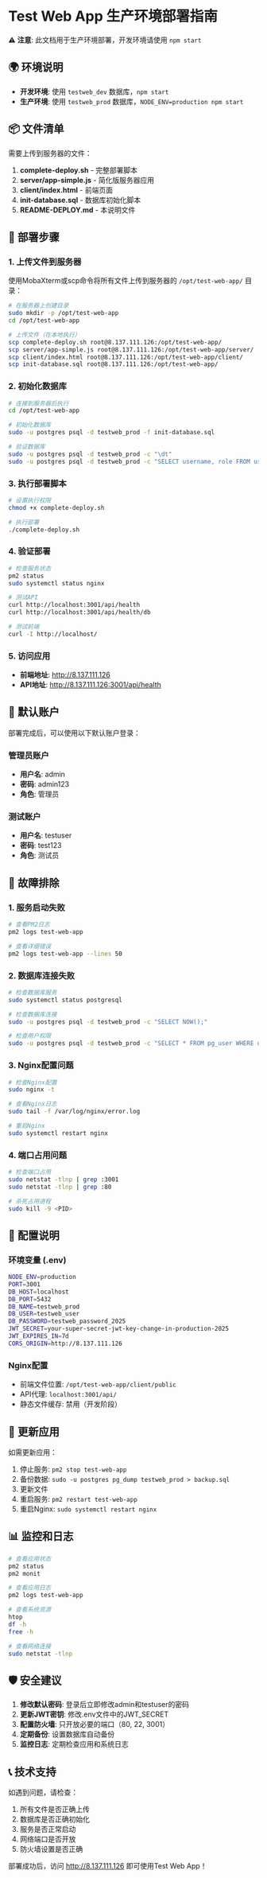 # Test Web App 生产环境部署指南

⚠️ **注意**: 此文档用于生产环境部署，开发环境请使用 `npm start`

## 🌍 环境说明

- **开发环境**: 使用 `testweb_dev` 数据库，`npm start`
- **生产环境**: 使用 `testweb_prod` 数据库，`NODE_ENV=production npm start`

## 📦 文件清单

需要上传到服务器的文件：

1. **complete-deploy.sh** - 完整部署脚本
2. **server/app-simple.js** - 简化版服务器应用
3. **client/index.html** - 前端页面
4. **init-database.sql** - 数据库初始化脚本
5. **README-DEPLOY.md** - 本说明文件

## 🚀 部署步骤

### 1. 上传文件到服务器

使用MobaXterm或scp命令将所有文件上传到服务器的 `/opt/test-web-app/` 目录：

```bash
# 在服务器上创建目录
sudo mkdir -p /opt/test-web-app
cd /opt/test-web-app

# 上传文件（在本地执行）
scp complete-deploy.sh root@8.137.111.126:/opt/test-web-app/
scp server/app-simple.js root@8.137.111.126:/opt/test-web-app/server/
scp client/index.html root@8.137.111.126:/opt/test-web-app/client/
scp init-database.sql root@8.137.111.126:/opt/test-web-app/
```

### 2. 初始化数据库

```bash
# 连接到服务器后执行
cd /opt/test-web-app

# 初始化数据库
sudo -u postgres psql -d testweb_prod -f init-database.sql

# 验证数据库
sudo -u postgres psql -d testweb_prod -c "\dt"
sudo -u postgres psql -d testweb_prod -c "SELECT username, role FROM users;"
```

### 3. 执行部署脚本

```bash
# 设置执行权限
chmod +x complete-deploy.sh

# 执行部署
./complete-deploy.sh
```

### 4. 验证部署

```bash
# 检查服务状态
pm2 status
sudo systemctl status nginx

# 测试API
curl http://localhost:3001/api/health
curl http://localhost:3001/api/health/db

# 测试前端
curl -I http://localhost/
```

### 5. 访问应用

- **前端地址**: http://8.137.111.126
- **API地址**: http://8.137.111.126:3001/api/health

## 👤 默认账户

部署完成后，可以使用以下默认账户登录：

### 管理员账户
- **用户名**: admin
- **密码**: admin123
- **角色**: 管理员

### 测试账户
- **用户名**: testuser
- **密码**: test123
- **角色**: 测试员

## 🔧 故障排除

### 1. 服务启动失败

```bash
# 查看PM2日志
pm2 logs test-web-app

# 查看详细错误
pm2 logs test-web-app --lines 50
```

### 2. 数据库连接失败

```bash
# 检查数据库服务
sudo systemctl status postgresql

# 检查数据库连接
sudo -u postgres psql -d testweb_prod -c "SELECT NOW();"

# 检查用户权限
sudo -u postgres psql -d testweb_prod -c "SELECT * FROM pg_user WHERE usename = 'testweb_user';"
```

### 3. Nginx配置问题

```bash
# 检查Nginx配置
sudo nginx -t

# 查看Nginx日志
sudo tail -f /var/log/nginx/error.log

# 重启Nginx
sudo systemctl restart nginx
```

### 4. 端口占用问题

```bash
# 检查端口占用
sudo netstat -tlnp | grep :3001
sudo netstat -tlnp | grep :80

# 杀死占用进程
sudo kill -9 <PID>
```

## 📝 配置说明

### 环境变量 (.env)

```bash
NODE_ENV=production
PORT=3001
DB_HOST=localhost
DB_PORT=5432
DB_NAME=testweb_prod
DB_USER=testweb_user
DB_PASSWORD=testweb_password_2025
JWT_SECRET=your-super-secret-jwt-key-change-in-production-2025
JWT_EXPIRES_IN=7d
CORS_ORIGIN=http://8.137.111.126
```

### Nginx配置

- 前端文件位置: `/opt/test-web-app/client/public`
- API代理: `localhost:3001/api/`
- 静态文件缓存: 禁用（开发阶段）

## 🔄 更新应用

如需更新应用：

1. 停止服务: `pm2 stop test-web-app`
2. 备份数据: `sudo -u postgres pg_dump testweb_prod > backup.sql`
3. 更新文件
4. 重启服务: `pm2 restart test-web-app`
5. 重启Nginx: `sudo systemctl restart nginx`

## 📊 监控和日志

```bash
# 查看应用状态
pm2 status
pm2 monit

# 查看应用日志
pm2 logs test-web-app

# 查看系统资源
htop
df -h
free -h

# 查看网络连接
sudo netstat -tlnp
```

## 🛡️ 安全建议

1. **修改默认密码**: 登录后立即修改admin和testuser的密码
2. **更新JWT密钥**: 修改.env文件中的JWT_SECRET
3. **配置防火墙**: 只开放必要的端口（80, 22, 3001）
4. **定期备份**: 设置数据库自动备份
5. **监控日志**: 定期检查应用和系统日志

## 📞 技术支持

如遇到问题，请检查：

1. 所有文件是否正确上传
2. 数据库是否正确初始化
3. 服务是否正常启动
4. 网络端口是否开放
5. 防火墙设置是否正确

部署成功后，访问 http://8.137.111.126 即可使用Test Web App！
